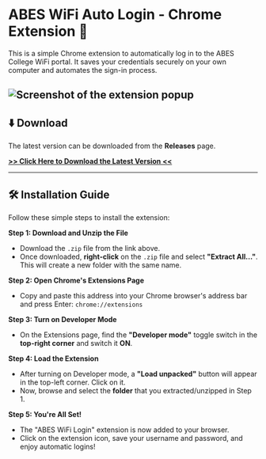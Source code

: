# ABES WiFi Auto Login - Chrome Extension 🚀

This is a simple Chrome extension to automatically log in to the ABES College WiFi portal. It saves your credentials securely on your own computer and automates the sign-in process.

![Screenshot of the extension popup](https://i.imgur.com/3sF6T1T.png) 
---

## ⬇️ Download

The latest version can be downloaded from the **Releases** page.

**[>> Click Here to Download the Latest Version <<](https://github.com/ankitprj02/abes-wifi-autologin/releases/download/untagged-e8ea7d86a5d0cde2c312/ABES.WIFI.zip)**

---

## 🛠️ Installation Guide

Follow these simple steps to install the extension:

**Step 1: Download and Unzip the File**
* Download the `.zip` file from the link above.
* Once downloaded, **right-click** on the `.zip` file and select **"Extract All..."**. This will create a new folder with the same name.

**Step 2: Open Chrome's Extensions Page**
* Copy and paste this address into your Chrome browser's address bar and press Enter:
    `chrome://extensions`

**Step 3: Turn on Developer Mode**
* On the Extensions page, find the **"Developer mode"** toggle switch in the **top-right corner** and switch it **ON**.

**Step 4: Load the Extension**
* After turning on Developer mode, a **"Load unpacked"** button will appear in the top-left corner. Click on it.
* Now, browse and select the **folder** that you extracted/unzipped in Step 1.

**Step 5: You're All Set!**
* The "ABES WiFi Login" extension is now added to your browser.
* Click on the extension icon, save your username and password, and enjoy automatic logins!